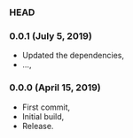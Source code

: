### HEAD

### 0.0.1 (July 5, 2019)

  * Updated the dependencies,
  * ...,


### 0.0.0 (April 15, 2019)

  * First commit,
  * Initial build,
  * Release.
